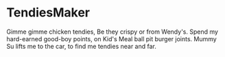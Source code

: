 # TendiesMaker
Gimme gimme chicken tendies, Be they crispy or from Wendy's.​ 
Spend my hard-earned good-boy points, on Kid's Meal ball pit burger joints.
 Mummy Su lifts me to the car, to find me tendies near and far.
